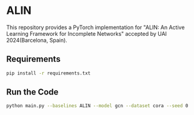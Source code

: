 # ALIN

This repository provides a PyTorch implementation for "ALIN: An Active Learning Framework for Incomplete Networks" accepted by UAI 2024(Barcelona, Spain).

## Requirements

```bash
pip install -r requirements.txt

```

## Run the Code

```bash
python main.py --baselines ALIN --model gcn --dataset cora --seed 0
```


